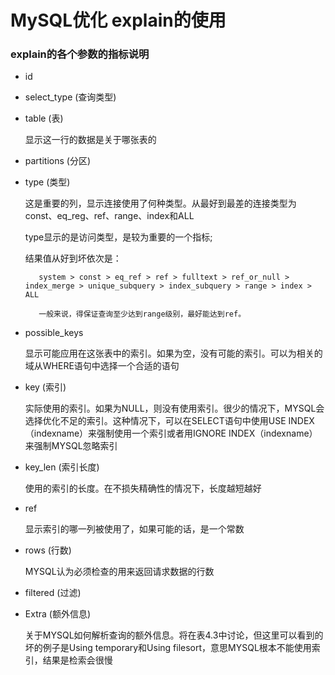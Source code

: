 # MySQL优化 explain的使用

### explain的各个参数的指标说明

- id

- select_type (查询类型)

- table (表)

    显示这一行的数据是关于哪张表的

- partitions (分区)

- type (类型)

    这是重要的列，显示连接使用了何种类型。从最好到最差的连接类型为const、eq_reg、ref、range、index和ALL

    type显示的是访问类型，是较为重要的一个指标;
    
    结果值从好到坏依次是：
    
         system > const > eq_ref > ref > fulltext > ref_or_null > index_merge > unique_subquery > index_subquery > range > index > ALL
         
         一般来说，得保证查询至少达到range级别，最好能达到ref。
- possible_keys

    显示可能应用在这张表中的索引。如果为空，没有可能的索引。可以为相关的域从WHERE语句中选择一个合适的语句
- key (索引)

    实际使用的索引。如果为NULL，则没有使用索引。很少的情况下，MYSQL会选择优化不足的索引。这种情况下，可以在SELECT语句中使用USE INDEX（indexname）来强制使用一个索引或者用IGNORE INDEX（indexname）来强制MYSQL忽略索引
- key_len (索引长度)

    使用的索引的长度。在不损失精确性的情况下，长度越短越好
- ref 

    显示索引的哪一列被使用了，如果可能的话，是一个常数
- rows (行数)

    MYSQL认为必须检查的用来返回请求数据的行数
- filtered (过滤)

- Extra (额外信息)

    关于MYSQL如何解析查询的额外信息。将在表4.3中讨论，但这里可以看到的坏的例子是Using temporary和Using filesort，意思MYSQL根本不能使用索引，结果是检索会很慢